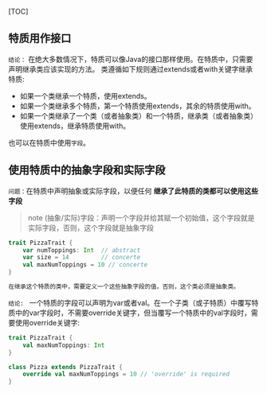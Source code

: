 [TOC]


## 特质用作接口

`结论：`
在绝大多数情况下，特质可以像Java的接口那样使用。在特质中，只需要声明继承类应该实现的方法。
类遵循如下规则通过extends或者with关键字继承特质:
* 如果一个类继承一个特质，使用extends。
* 如果一个类继承多个特质，第一个特质使用extends，其余的特质使用with。
* 如果一个类继承了一个类（或者抽象类）和一个特质，继承类（或者抽象类）使用extends，继承特质使用with。
 
也可以在特质中使用`字段`。


## 使用特质中的抽象字段和实际字段

`问题：`在特质中声明抽象或实际字段，以便任何 **继承了此特质的类都可以使用这些字段**

>note
(抽象/实际)字段：声明一个字段并给其赋一个初始值，这个字段就是实际字段，否则，这个字段就是抽象字段

```scala
trait PizzaTrait {
    var numToppings: Int  // abstract
    var size = 14         // concerte
    val maxNumToppings = 10 // concerte
}

在继承这个特质的类中，需要定义一个这些抽象字段的值，否则，这个类必须是抽象类。
```
`结论: `
一个特质的字段可以声明为var或者val。在一个子类（或子特质）中覆写特质中的var字段时，不需要override关键字，但当覆写一个特质中的val字段时，需要使用override关键字:

```scala
trait PizzaTrait {
    val maxNumToppings: Int
}

class Pizza extends PizzaTrait {
    override val maxNumToppings = 10 // 'override' is required
}
```





